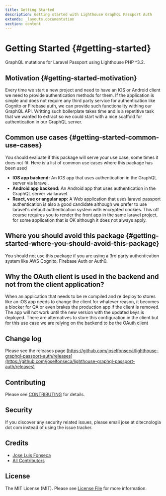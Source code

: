 ```yaml
---
title: Getting Started
description: Getting started with Lighthouse GraphQL Passport Auth
extends: _layouts.documentation
section: content
---
```


# Getting Started {#getting-started}

GraphQL mutations for Laravel Passport using Lighthouse PHP ^3.2.

## Motivation {#getting-started-motivation}

Every time we start a new project and need to have an IOS or Android client we need to provide authentication methods for them. If the application is simple and does not require any third party service for authentication like Cognito or Firebase auth, we can provide such functionality withing our GraphQL API. Writting such boilerplate takes time and is a repetitive task that we wanted to extract so we could start with a nice scaffold for authentication in our GraphQL server.

## Common use cases {#getting-started-common-use-cases}

You should evaluate if this package will serve your use case, some times it does not fit. Here is a list of common use cases where this package has been used

- **IOS app backend:** An IOS app that uses authentication in the GraphQL server via laravel.
- **Android app backend:** An Android app that uses authentication in the GraphQL server via laravel.
- **React, vue or angular app:** A Web application that uses laravel passport authentication is also a good candidate although we prefer to use laravel's default authentication system with encrypted cookies. This off course requires you to render the front app in the same laravel project, for some application that is OK although it does not always apply.

 
## Where you should avoid this package {#getting-started-where-you-should-avoid-this-package}

You should not use this package if you are using a 3rd party authentication system like AWS Cognito, Firebase Auth or Auth0.

## Why the OAuth client is used in the backend and not from the client application?

When an application that needs to be re compiled and re deploy to stores like an iOS app needs to change the client for whatever reason, it becomes a blocker for QA or even brakes the production app if the client is removed. The app will not work until the new version with the updated keys is deployed. There are alternatives to store this configuration in the client but for this use case we are relying on the backend to be the OAuth client

## Change log

Please see the releases page [https://github.com/joselfonseca/lighthouse-graphql-passport-auth/releases](https://github.com/joselfonseca/lighthouse-graphql-passport-auth/releases)

## Contributing

Please see [CONTRIBUTING](https://github.com/joselfonseca/lighthouse-graphql-passport-auth/blob/master/CONTRIBUTING.md) for details.

## Security

If you discover any security related issues, please email jose at ditecnologia dot com instead of using the issue tracker.

## Credits

- [Jose Luis Fonseca](https://github.com/joselfonseca)
- [All Contributors](https://github.com/joselfonseca/lighthouse-graphql-passport-auth/graphs/contributors)

## License

The MIT License (MIT). Please see [License File](https://github.com/joselfonseca/lighthouse-graphql-passport-auth/blob/master/license.md) for more information. 
